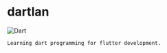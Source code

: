 #  **__dartlan__**

![Dart](https://pub.flutter-io.cn/static/img/pub-dev-logo.svg?hash=40fqenbgtbjcekk60vd5dg5mr22bv99t)







    Learning dart programming for flutter development.
